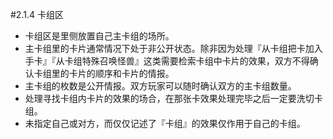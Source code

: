 #2.1.4        卡组区
* 卡组区是里侧放置自己主卡组的场所。
* 主卡组里的卡片通常情况下处于非公开状态。除非因为处理『从卡组把卡加入手卡』『从卡组特殊召唤怪兽』这类需要检索卡组中卡片的效果，双方不得确认卡组里的卡片的顺序和卡片的情报。
* 主卡组的枚数是公开情报。双方玩家可以随时确认双方的主卡组数量。
* 处理寻找卡组内卡片的效果的场合，在那张卡效果处理完毕之后一定要洗切卡组。
* 未指定自己或对方，而仅仅记述了『卡组』的效果仅作用于自己的卡组。
